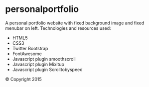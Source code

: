 # personalportfolio
A personal portfolio website with fixed background image and fixed menubar on left.
Technologies and resources used:
- HTML5
- CSS3
- Twitter Bootstrap
- FontAwesome 
- Javascript plugin smoothscroll
- Javascript plugin Mixitup
- Javascript plugin Scrolltobyspeed

&copy; Copyright 2015
